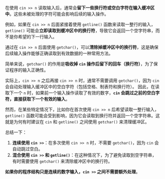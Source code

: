 在使用 `cin >> n` 读取输入后，通常会**留下一些换行符或空白字符在输入缓冲区中**。这些未被处理的字符可能会影响后续的输入操作。

例如，如果在 `cin >> n` 后面紧接着使用 `getline()` 函数来读取一整行的输入，`getline()` 可能会**立即读取到缓冲区中的换行符**，导致它会返回一个空字符串，而不是你希望的下一行输入。

通过在 `cin >> n` 后面使用 `getchar()`，可以**清除掉缓冲区中的换行符**，这是确保后续输入操作能够正确读取到有效数据的一种常用方法。

简单来说，`getchar()` 的作用是**吸收掉 `cin` 操作后留下的回车（换行符）**，为了保证程序的输入正确性。

实际上，`cin >> n` 之后再接 `cin >> n` 时，通常不需要调用 `getchar()`，因为 `cin` 会自动处理输入缓冲区中的空白字符（包括空格、制表符和换行符）。
因此，在读取下一个 `n` 时，如果前一个输入操作读取了有效的数字，**`cin` 会跳过之前的空白字符，直接获取下一个有效的输入**。

然而，在某些特定情况下，比如你在首次使用 `cin >> n` 后希望读取一整行输入，`getline()` 函数可能会受到影响，因为它会读取到换行符并返回一个空字符串。这就是为何有时建议在 `cin` 和 `getline()` 之间使用 `getchar()` 来清理缓冲区。

总结一下：

1. **连续使用 `cin >>`**：在多次使用 `cin >> n` 时，不需要 `getchar()`，因为 `cin` 会自动跳过空白。
2. **混合使用 `cin >>` 和 `getline()`**：在这种情况下，为了避免读取到空字符串，有时需要使用 `getchar()` 来清除缓冲区中的换行符。

**如果你的程序结构只是连续的数字输入，`cin >>` 之间不需要额外处理**。
